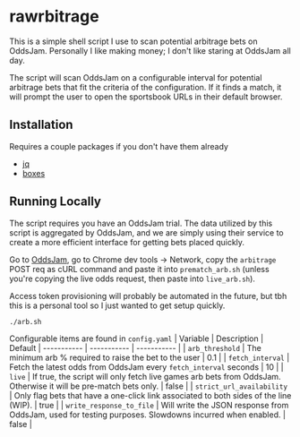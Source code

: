# rawrbitrage

This is a simple shell script I use to scan potential arbitrage bets on OddsJam. Personally I like making money; I don't like staring at OddsJam all day. 

The script will scan OddsJam on a configurable interval for potential arbitrage bets that fit the criteria of the configuration. If it finds a match, it will prompt the user to open the sportsbook URLs in their default browser.

## Installation

Requires a couple packages if you don't have them already
- [jq](https://jqlang.github.io/jq/)
- [boxes](https://boxes.thomasjensen.com/)

## Running Locally

The script requires you have an OddsJam trial. The data utilized by this script is aggregated by OddsJam, and we are simply using their service to create a more efficient interface for getting bets placed quickly.

 Go to [OddsJam](https://oddsjam.com/betting-tools/arbitrage), go to Chrome dev tools -> Network, copy the `arbitrage` POST req as cURL command and paste it into `prematch_arb.sh` (unless you're copying the live odds request, then paste into `live_arb.sh`).

Access token provisioning will probably be automated in the future, but tbh this is a personal tool so I just wanted to get setup quickly. 

```bash
./arb.sh
```

Configurable items are found in `config.yaml`
| Variable      | Description | Default 
| ----------- | ----------- | ----------- |
| `arb_threshold`      | The minimum arb % required to raise the bet to the user | 0.1 |
| `fetch_interval`   | Fetch the latest odds from OddsJam every `fetch_interval` seconds | 10 |
| `live`   | If true, the script will only fetch live games arb bets from OddsJam. Otherwise it will be pre-match bets only. | false |
| `strict_url_availability`   | Only flag bets that have a one-click link associated to both sides of the line (WIP). | true |
| `write_response_to_file`   | Will write the JSON response from OddsJam, used for testing purposes. Slowdowns incurred when enabled. | false |